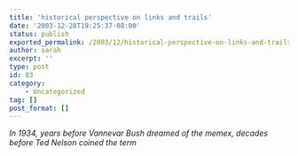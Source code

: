```yaml
---
title: 'historical perspective on links and trails'
date: '2003-12-28T19:25:37-08:00'
status: publish
exported_permalink: /2003/12/historical-perspective-on-links-and-trails
author: sarah
excerpt: ''
type: post
id: 83
category:
    - Uncategorized
tag: []
post_format: []
---
```

*In 1934, years before Vannevar Bush dreamed of the memex, decades before Ted Nelson coined the term*